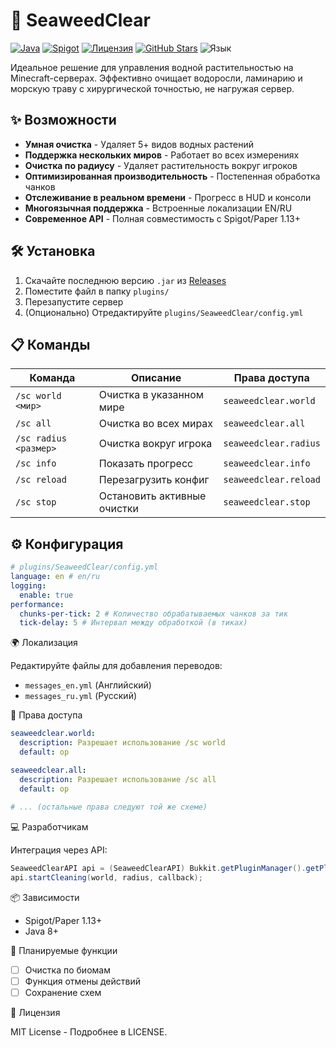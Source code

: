 # 🌊 SeaweedClear

[![Java](https://img.shields.io/badge/Java-8%2B-orange?logo=openjdk)](https://java.com)
[![Spigot](https://img.shields.io/badge/Spigot-1.13%2B-yellow)](https://www.spigotmc.org)
[![Лицензия](https://img.shields.io/badge/лицензия-MIT-green.svg)](LICENSE)
[![GitHub Stars](https://img.shields.io/github/stars/DarkysikHUB/repo)](https://github.com/DarkysikHUB/repo/stargazers)
![Язык](https://img.shields.io/badge/язык-русский-red)

Идеальное решение для управления водной растительностью на Minecraft-серверах. Эффективно очищает водоросли, ламинарию и морскую траву с хирургической точностью, не нагружая сервер.

## ✨ Возможности

- **Умная очистка** - Удаляет 5+ видов водных растений
- **Поддержка нескольких миров** - Работает во всех измерениях
- **Очистка по радиусу** - Удаляет растительность вокруг игроков
- **Оптимизированная производительность** - Постепенная обработка чанков
- **Отслеживание в реальном времени** - Прогресс в HUD и консоли
- **Многоязычная поддержка** - Встроенные локализации EN/RU
- **Современное API** - Полная совместимость с Spigot/Paper 1.13+

## 🛠 Установка

1. Скачайте последнюю версию `.jar` из [Releases](https://github.com/yourname/SeaweedClear/releases)
2. Поместите файл в папку `plugins/`
3. Перезапустите сервер
4. (Опционально) Отредактируйте `plugins/SeaweedClear/config.yml`

## 📋 Команды

| Команда | Описание | Права доступа |
|---------|-------------|------------|
| `/sc world <мир>` | Очистка в указанном мире | `seaweedclear.world` |
| `/sc all` | Очистка во всех мирах | `seaweedclear.all` |
| `/sc radius <размер>` | Очистка вокруг игрока | `seaweedclear.radius` |
| `/sc info` | Показать прогресс | `seaweedclear.info` |
| `/sc reload` | Перезагрузить конфиг | `seaweedclear.reload` |
| `/sc stop` | Остановить активные очистки | `seaweedclear.stop` |

## ⚙ Конфигурация

```yaml
# plugins/SeaweedClear/config.yml
language: en # en/ru
logging:
  enable: true
performance:
  chunks-per-tick: 2 # Количество обрабатываемых чанков за тик
  tick-delay: 5 # Интервал между обработкой (в тиках)
```

🌍 Локализация

Редактируйте файлы для добавления переводов:
- `messages_en.yml` (Английский)
- `messages_ru.yml` (Русский)

📜 Права доступа

```yaml
seaweedclear.world:
  description: Разрешает использование /sc world
  default: op

seaweedclear.all:
  description: Разрешает использование /sc all
  default: op
  
# ... (остальные права следуют той же схеме)
```
💻 Разработчикам

Интеграция через API:
```java
SeaweedClearAPI api = (SeaweedClearAPI) Bukkit.getPluginManager().getPlugin("SeaweedClear");
api.startCleaning(world, radius, callback);
```
📦 Зависимости

- Spigot/Paper 1.13+
- Java 8+

🚀 Планируемые функции

- [ ] Очистка по биомам
- [ ] Функция отмены действий
- [ ] Сохранение схем

📄 Лицензия

MIT License - Подробнее в LICENSE.
